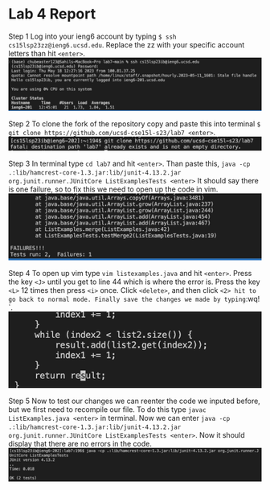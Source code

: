 # Lab 4 Report

Step 1
Log into your ieng6 account by typing `$ ssh cs15lsp23zz@ieng6.ucsd.edu`. Replace the zz with your specific account letters than hit `<enter>`.
![Image](cse15l-ieng6.png)

Step 2
To clone the fork of the repository copy and paste this into terminal `$ git clone https://github.com/ucsd-cse15l-s23/lab7 <enter>`.
![Image](cse15l-forkrepository.png)

Step 3
In terminal type `cd lab7` and hit `<enter>`. Than paste this, `java -cp .:lib/hamcrest-core-1.3.jar:lib/junit-4.13.2.jar org.junit.runner.JUnitCore ListExamplesTests <enter>`
It should say there is one failure, so to fix this we need to open up the code in vim.
![Image](cse15l-testfailure.png)
 
Step 4 
To open up vim type `vim listexamples.java` and hit `<enter>`.
Press the key `<J>` until you get to line 44 which is where the error is. 
Press the key `<L>` 12 times then press `<i>` once. Click `<delete>`, and then click `<2> hit `<esc>` to go back to normal mode.
Finally save the changes we made by typing `:wq! <enter>`. 
![Image](cse15l-Changingindex.png)
  
Step 5
Now to test our changes we can reenter the code we inputed before, but we first need to recompile our file.
To do this type `javac ListExamples.java <enter>` in terminal. 
Now we can enter `java -cp .:lib/hamcrest-core-1.3.jar:lib/junit-4.13.2.jar org.junit.runner.JUnitCore ListExamplesTests <enter>`.
Now it should display that there are no errors in the code. 
![Image](cse15l-passtest.png)

  



